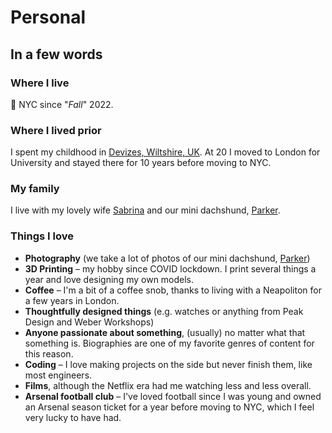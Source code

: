 # Personal

## In a few words

### Where I live 
🗽 NYC since "_Fall_" 2022.

### Where I lived prior
I spent my childhood in [Devizes, Wiltshire, UK](https://en.wikipedia.org/wiki/Devizes). At 20 I moved to London for University and stayed there for 10 years before moving to NYC.

### My family
I live with my lovely wife [Sabrina](https://www.satti.photography/about) and our mini dachshund, [Parker](https://www.instagram.com/parker.dachshund/).

### Things I love
* **Photography** (we take a lot of photos of our mini dachshund, [Parker](https://www.instagram.com/parker.dachshund/))
* **3D Printing** – my hobby since COVID lockdown. I print several things a year and love designing my own models.
* **Coffee** – I'm a bit of a coffee snob, thanks to living with a Neapoliton for a few years in London.
* **Thoughtfully designed things** (e.g. watches or anything from Peak Design and Weber Workshops)
* **Anyone passionate about something**, (usually) no matter what that something is. Biographies are one of my favorite genres of content for this reason.
* **Coding** – I love making projects on the side but never finish them, like most engineers.
* **Films**, although the Netflix era had me watching less and less overall.
* **Arsenal football club** – I've loved football since I was young and owned an Arsenal season ticket for a year before moving to NYC, which I feel very lucky to have had.

